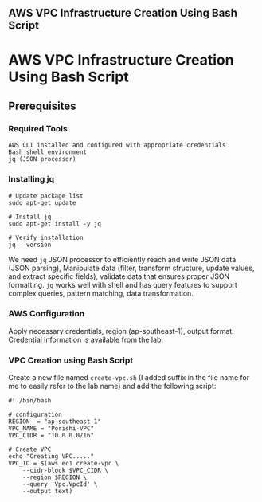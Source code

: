 ## AWS VPC Infrastructure Creation Using Bash Script

# AWS VPC Infrastructure Creation Using Bash Script

## Prerequisites
### Required Tools
    AWS CLI installed and configured with appropriate credentials
    Bash shell environment
    jq (JSON processor)

### Installing jq
```
# Update package list
sudo apt-get update

# Install jq
sudo apt-get install -y jq

# Verify installation
jq --version
```
We need `jq` JSON processor to efficiently reach and write JSON data (JSON parsing), Manipulate data (filter, transform structure, update values, and extract specific fields), validate data that ensures proper JSON formatting. `jq` works well with shell and has query features to support complex queries, pattern matching, data transformation. 
### AWS Configuration
Apply necessary credentials, region (ap-southeast-1), output format. Credential information is available from the lab. 

### VPC Creation using Bash Script
Create a new file named `create-vpc.sh` (I added suffix in the file name for me to easily refer to the lab name) and add the following script: 
```
#! /bin/bash

# configuration
REGION  = "ap-southeast-1"
VPC_NAME = "Porishi-VPC"
VPC_CIDR = "10.0.0.0/16"

# Create VPC
echo "Creating VPC....."
VPC_ID = $(aws ec1 create-vpc \
    --cidr-block $VPC_CIDR \
    --region $REGION \
    --query 'Vpc.VpcId' \
    --output text)

``` 
